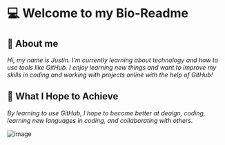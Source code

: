 # 💻 Welcome to my Bio-Readme

## :wave: About me

*Hi, my name is Justin. I'm currently learning about technology and how to use tools like GitHub. I enjoy learning new things and want to improve my skills in coding and working with projects online with the help of GitHub!*

## :dart: What I Hope to Achieve

*By learning to use GitHub, I hope to become better at deaign, coding, learning new languages in coding, and collaborating with others.*

![image](https://github.com/user-attachments/assets/68ace581-4f97-4697-97e9-622c9f52bee0)
